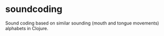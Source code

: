 # soundcoding
Sound coding based on similar sounding (mouth and tongue movements) alphabets in Clojure.
